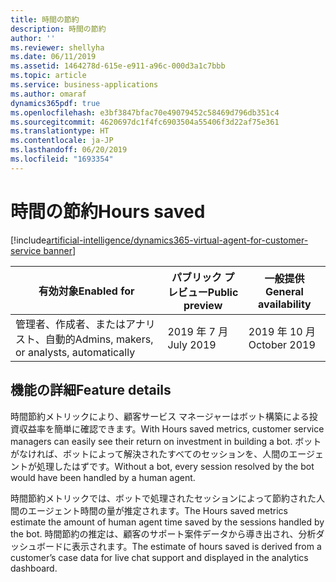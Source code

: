 ```yaml
---
title: 時間の節約
description: 時間の節約
author: ''
ms.reviewer: shellyha
ms.date: 06/11/2019
ms.assetid: 1464278d-615e-e911-a96c-000d3a1c7bbb
ms.topic: article
ms.service: business-applications
ms.author: omaraf
dynamics365pdf: true
ms.openlocfilehash: e3bf3847bfac70e49079452c58469d796db351c4
ms.sourcegitcommit: 4620697dc1f4fc6903504a55406f3d22af75e361
ms.translationtype: HT
ms.contentlocale: ja-JP
ms.lasthandoff: 06/20/2019
ms.locfileid: "1693354"
---
```

# <a name="hours-saved"></a><span data-ttu-id="b825c-103">時間の節約</span><span class="sxs-lookup"><span data-stu-id="b825c-103">Hours saved</span></span>
[!include[artificial-intelligence/dynamics365-virtual-agent-for-customer-service banner](../includes/artificial-intelligence/dynamics365-virtual-agent-for-customer-service.md)]

| <span data-ttu-id="b825c-104">有効対象</span><span class="sxs-lookup"><span data-stu-id="b825c-104">Enabled for</span></span>    |  <span data-ttu-id="b825c-105">パブリック プレビュー</span><span class="sxs-lookup"><span data-stu-id="b825c-105">Public preview</span></span> | <span data-ttu-id="b825c-106">一般提供</span><span class="sxs-lookup"><span data-stu-id="b825c-106">General availability</span></span> | 
| ---------- | ---------- |---------- |
|<span data-ttu-id="b825c-107">管理者、作成者、またはアナリスト、自動的</span><span class="sxs-lookup"><span data-stu-id="b825c-107">Admins, makers, or analysts, automatically</span></span>|<span data-ttu-id="b825c-108">2019 年 7 月</span><span class="sxs-lookup"><span data-stu-id="b825c-108">July 2019</span></span>| <span data-ttu-id="b825c-109">2019 年 10 月</span><span class="sxs-lookup"><span data-stu-id="b825c-109">October 2019</span></span>|






## <a name="feature-details"></a><span data-ttu-id="b825c-110">機能の詳細</span><span class="sxs-lookup"><span data-stu-id="b825c-110">Feature details</span></span>
<!--feature detail start -->
<span data-ttu-id="b825c-111">時間節約メトリックにより、顧客サービス マネージャーはボット構築による投資収益率を簡単に確認できます。</span><span class="sxs-lookup"><span data-stu-id="b825c-111">With Hours saved metrics, customer service managers can easily see their return on investment in building a bot.</span></span> <span data-ttu-id="b825c-112">ボットがなければ、ボットによって解決されたすべてのセッションを、人間のエージェントが処理したはずです。</span><span class="sxs-lookup"><span data-stu-id="b825c-112">Without a bot, every session resolved by the bot would have been handled by a human agent.</span></span> 
 
<span data-ttu-id="b825c-113">時間節約メトリックでは、ボットで処理されたセッションによって節約された人間のエージェント時間の量が推定されます。</span><span class="sxs-lookup"><span data-stu-id="b825c-113">The Hours saved metrics estimate the amount of human agent time saved by the sessions handled by the bot.</span></span> <span data-ttu-id="b825c-114">時間節約の推定は、顧客のサポート案件データから導き出され、分析ダッシュボードに表示されます。</span><span class="sxs-lookup"><span data-stu-id="b825c-114">The estimate of hours saved is derived from a customer’s case data for live chat support and displayed in the analytics dashboard.</span></span>
<!--feature detail end -->










